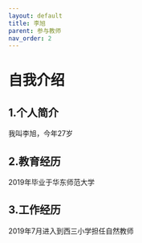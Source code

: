 ```yaml
---
layout: default
title: 李旭
parent: 参与教师
nav_order: 2
---
```


# 自我介绍
## 1.个人简介
我叫李旭，今年27岁
## 2.教育经历
2019年毕业于华东师范大学
## 3.工作经历
2019年7月进入到西三小学担任自然教师






